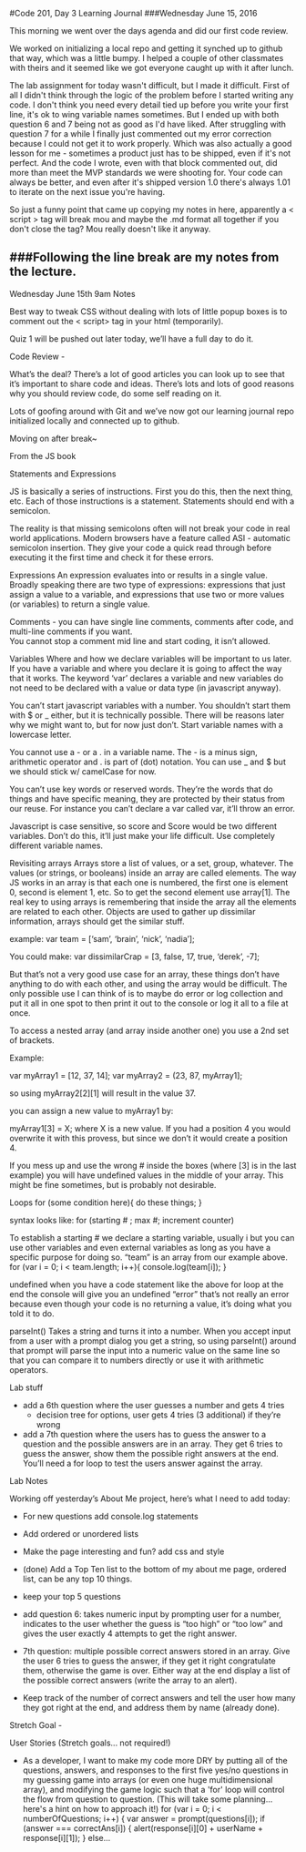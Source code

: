 #Code 201, Day 3 Learning Journal
###Wednesday June 15, 2016

This morning we went over the days agenda and did our first code review.  

We worked on initializing a local repo and getting it synched up to github that way, which was a little bumpy.  I helped a couple of other classmates with theirs and it seemed like we got everyone caught up with it after lunch.  

The lab assignment for today wasn't difficult, but I made it difficult.  First of all I didn't think through the logic of the problem before I started writing any code.  I don't think you need every detail tied up before you write your first line, it's ok to wing variable names sometimes.  But I ended up with both question 6 and 7 being not as good as I'd have liked.  After struggling with question 7 for a while I finally just commented out my error correction because I could not get it to work properly.  Which was also actually a good lesson for me - sometimes a product just has to be shipped, even if it's not perfect.  And the code I wrote, even with that block commented out, did more than meet the MVP standards we were shooting for.  Your code can always be better, and even after it's shipped version 1.0 there's always 1.01 to iterate on the next issue you're having.  

So just a funny point that came up copying my notes in here, apparently a < script > tag will break mou and maybe the .md format all together if you don't close the tag?  Mou really doesn't like it anyway.  

###Following the line break are my notes from the lecture.
---

Wednesday June 15th
9am Notes

Best way to tweak CSS without dealing with lots of little popup boxes is to comment out the < script> tag in your html (temporarily).  

Quiz 1 will be pushed out later today, we’ll have a full day to do it.  

Code Review - 

What’s the deal?  There’s a lot of good articles you can look up to see that it’s important to share code and ideas.  There’s lots and lots of good reasons why you should review code, do some self reading on it.  

Lots of goofing around with Git and we’ve now got our learning journal repo initialized locally and connected up to github.

Moving on after break~

From the JS book

Statements and Expressions

JS is basically a series of instructions.  First you do this, then the next thing, etc.  Each of those instructions is a statement.  Statements should end with a semicolon.  

The reality is that missing semicolons often will not break your code in real world applications.  Modern browsers have a feature called ASI - automatic semicolon insertion.  They give your code a quick read through before executing it the first time and check it for these errors.

Expressions
An expression evaluates into or results in a single value.  Broadly speaking there are two type of expressions:
expressions that just assign a value to a variable, and expressions that use two or more values (or variables) to return a single value.  

Comments - you can have single line comments, comments after code, and multi-line comments if you want.  
You cannot stop a comment mid line and start coding, it isn’t allowed.

Variables
Where and how we declare variables will be important to us later.  If you have a variable and where you declare it is going to affect the way that it works.  The keyword ‘var’ declares a variable and new variables do not need to be declared with a value or data type (in javascript anyway).  

You can’t start javascript variables with a number.  You shouldn’t start them with $ or _ either, but it is technically possible.  There will be reasons later why we might want to, but for now just don’t.  Start variable names with a lowercase letter.

You cannot use a - or a . in a variable name.  The - is a minus sign, arithmetic operator and . is part of (dot) notation.  You can use _ and $ but we should stick w/ camelCase for now.

You can’t use key words or reserved words.  They’re the words that do things and have specific meaning, they are protected by their status from our reuse.  For instance you can’t declare a var called var, it’ll throw an error.  

Javascript is case sensitive, so score and Score would be two different variables.  Don’t do this, it’ll just make your life difficult.  Use completely different variable names.  

Revisiting arrays
Arrays store a list of values, or a set, group, whatever.  The values (or strings, or booleans) inside an array are called elements.  The way JS works in an array is that each one is numbered, the first one is element 0, second is element 1, etc.  So to get the second element use array[1].  The real key to using arrays is remembering that inside the array all the elements are related to each other.  Objects are used to gather up dissimilar information, arrays should get the similar stuff.

example:
var team = [‘sam’, ‘brain’, ‘nick’, ‘nadia’];

You could make:
var dissimilarCrap = [3, false, 17, true, ‘derek’, -7];

But that’s not a very good use case for an array, these things don’t have anything to do with each other, and using the array would be difficult.  The only possible use I can think of is to maybe do error or log collection and put it all in one spot to then print it out to the console or log it all to a file at once.

To access a nested array (and array inside another one) you use a 2nd set of brackets.

Example:

var myArray1 = [12, 37, 14];
var myArray2 = (23, 87, myArray1];

so using myArray2[2][1] will result in the value 37.

you can assign a new value to myArray1 by:

myArray1[3] = X; where X is a new value.  If you had a position 4 you would overwrite it with this provess, but since we don’t it would create a position 4.  

If you mess up and use the wrong # inside the boxes (where [3] is in the last example) you will have undefined values in the middle of your array.  This might be fine sometimes, but is probably not desirable.  

Loops
for (some condition here){
do these things;
}

syntax looks like:
for (starting # ; max #; increment counter)

To establish a starting # we declare a starting variable, usually i but you can use other variables and even external variables as long as you have a specific purpose for doing so.  “team” is an array from our example above.  
for (var i = 0; i < team.length; i++){
console.log(team[i]);
}

undefined
when you have a code statement like the above for loop at the end the console will give you an undefined “error” that’s not really an error because even though your code is no returning a value, it’s doing what you told it to do.

parseInt()
Takes a string and turns it into a number.  When you accept input from a user with a prompt dialog you get a string, so using parseInt() around that prompt will parse the input into a numeric value on the same line so that you can compare it to numbers directly or use it with arithmetic operators.  

Lab stuff
- add a 6th question where the user guesses a number and gets 4 tries
    - decision tree for options, user gets 4 tries (3 additional) if they’re wrong
- add a 7th question where the users has to guess the answer to a question and the possible answers are in an array.  They get 6 tries to guess the answer, show them the possible right answers at the end.  You’ll need a for loop to test the users answer against the array.  


Lab Notes

Working off yesterday’s About Me project, here’s what I need to add today:

- For new questions add console.log statements
- Add ordered or unordered lists
- Make the page interesting and fun?  add css and style
- (done) Add a Top Ten list to the bottom of my about me page, ordered list, can be any top 10 things.
- keep your top 5 questions

- add question 6: takes numeric input by prompting user for a number, indicates to the user whether the guess is “too high” or “too low” and gives the user exactly 4 attempts to get the right answer.  

- 7th question: multiple possible correct answers stored in an array.  Give the user 6 tries to guess the answer, if they get it right congratulate them, otherwise the game is over.  Either way at the end display a list of the possible correct answers (write the array to an alert).

- Keep track of the number of correct answers and tell the user how many they got right at the end, and address them by name (already done).  

Stretch Goal - 

User Stories (Stretch goals... not required!)
* As a developer, I want to make my code more DRY by putting all of the questions, answers, and responses to the first five yes/no questions in my guessing game into arrays (or even one huge multidimensional array), and modifying the game logic such that a 'for' loop will control the flow from question to question. (This will take some planning... here's a hint on how to approach it!)
for (var i = 0; i < numberOfQuestions; i++) {
  var answer = prompt(questions[i]);
  if (answer === correctAns[i]) {
    alert(response[i][0] + userName + response[i][1]);
  } else...



